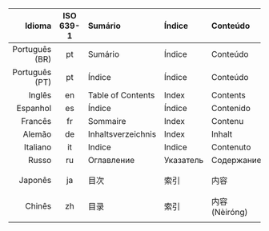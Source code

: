 |         Idioma | ISO 639-1 | Sumário            | Índice    | Conteúdo       | Apresentação       |
| -------------: | :-------: | :----------------- | :-------- | :------------- | :----------------- |
| Português (BR) |    pt     | Sumário            | Índice    | Conteúdo       | Apresentação       |
| Português (PT) |    pt     | Índice             | Índice    | Conteúdo       | Apresentação       |
|         Inglês |    en     | Table of Contents  | Index     | Contents       | Presentation       |
|       Espanhol |    es     | Índice             | Índice    | Contenido      | Presentación       |
|        Francês |    fr     | Sommaire           | Index     | Contenu        | Présentation       |
|         Alemão |    de     | Inhaltsverzeichnis | Index     | Inhalt         | Präsentation       |
|       Italiano |    it     | Indice             | Indice    | Contenuto      | Presentazione      |
|          Russo |    ru     | Оглавление         | Указатель | Содержание     | Презентация        |
|        Japonês |    ja     | 目次               | 索引      | 内容           | プレゼンテーション |
|         Chinês |    zh     | 目录               | 索引      | 内容 (Nèiróng) | 演示 (Yǎnshì)      |
|                |           |                    |           |                |                    |
